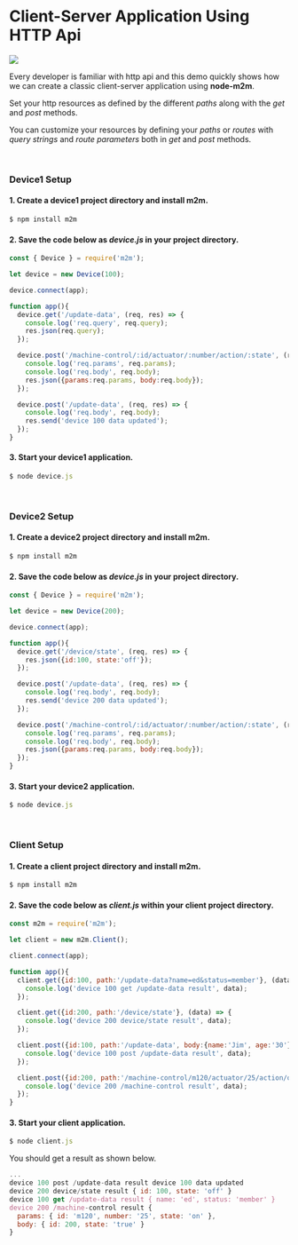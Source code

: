 # Client-Server Application Using HTTP Api
![](https://raw.githubusercontent.com/EdoLabs/src2/master/quicktour4.svg?sanitize=true)
[](quicktour.svg)

Every developer is familiar with http api and this demo quickly shows how we can create a classic client-server application using **node-m2m**.

Set your http resources as defined by the different *paths* along with the *get* and *post* methods. 

You can customize your resources by defining your *paths* or *routes* with *query strings* and *route parameters* both in *get* and *post* methods. 

<br>

### Device1 Setup

#### 1. Create a device1 project directory and install m2m.
```js
$ npm install m2m
```
#### 2. Save the code below as *device.js* in your project directory.
```js
const { Device } = require('m2m');

let device = new Device(100);

device.connect(app);

function app(){
  device.get('/update-data', (req, res) => {
    console.log('req.query', req.query);
    res.json(req.query);
  });

  device.post('/machine-control/:id/actuator/:number/action/:state', (req, res) => {
    console.log('req.params', req.params);
    console.log('req.body', req.body);
    res.json({params:req.params, body:req.body});
  });

  device.post('/update-data', (req, res) => {
    console.log('req.body', req.body);
    res.send('device 100 data updated');
  });
}
```
#### 3. Start your device1 application.
```js
$ node device.js
```
<br>

### Device2 Setup

#### 1. Create a device2 project directory and install m2m.
```js
$ npm install m2m
```
#### 2. Save the code below as *device.js* in your project directory.

```js
const { Device } = require('m2m');

let device = new Device(200);

device.connect(app);

function app(){
  device.get('/device/state', (req, res) => {
    res.json({id:100, state:'off'});
  });

  device.post('/update-data', (req, res) => {
    console.log('req.body', req.body);
    res.send('device 200 data updated');
  });

  device.post('/machine-control/:id/actuator/:number/action/:state', (req, res) => {
    console.log('req.params', req.params);
    console.log('req.body', req.body);
    res.json({params:req.params, body:req.body});
  });
}
```
#### 3. Start your device2 application.
```js
$ node device.js
```
<br>

### Client Setup

#### 1. Create a client project directory and install m2m.

```js
$ npm install m2m
```

#### 2. Save the code below as *client.js* within your client project directory.

```js
const m2m = require('m2m');

let client = new m2m.Client();

client.connect(app);

function app(){
  client.get({id:100, path:'/update-data?name=ed&status=member'}, (data) => {
    console.log('device 100 get /update-data result', data); 
  });

  client.get({id:200, path:'/device/state'}, (data) => {
    console.log('device 200 device/state result', data); 
  });

  client.post({id:100, path:'/update-data', body:{name:'Jim', age:'30'}}, (data) => {
    console.log('device 100 post /update-data result', data); 
  });

  client.post({id:200, path:'/machine-control/m120/actuator/25/action/on', body:{id:200, state:'true'}}, (data) => {
    console.log('device 200 /machine-control result', data);
  });
}
```

#### 3. Start your client application.
```js
$ node client.js
```

You should get a result as shown below.
```js
...
device 100 post /update-data result device 100 data updated
device 200 device/state result { id: 100, state: 'off' }
device 100 get /update-data result { name: 'ed', status: 'member' }
device 200 /machine-control result {
  params: { id: 'm120', number: '25', state: 'on' },
  body: { id: 200, state: 'true' }
}
```


